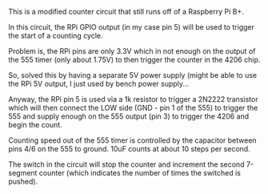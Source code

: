 This is a modified counter circuit that still runs off of a Raspberry Pi B+.

In this circuit, the RPi GPIO output (in my case pin 5) will be used to trigger the start of a counting cycle.

Problem is, the RPi pins are only 3.3V which in not enough on the output of the 555 timer (only about 1.75V) to then trigger the counter in the 4206 chip.

So, solved this by having a separate 5V power supply (might be able to use the RPi 5V output, I just used by bench power supply...

Anyway, the RPi pin 5 is used via a 1k resistor to trigger a 2N2222 transistor which will then connect the LOW side (GND - pin 1 of the 555) to trigger the 555 and supply enough on the 555 output (pin 3) to trigger the 4206 and begin the count.

Counting speed out of the 555 timer is controlled by the capacitor between pins 4/6 on the 555 to ground. 10uF counts at about 10 steps per second.

The switch in the circuit will stop the counter and increment the second 7-segment counter (which indicates the number of times the switched is pushed).
